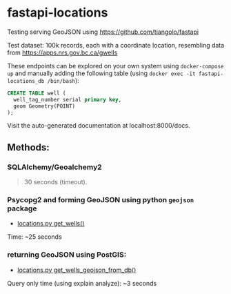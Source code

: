 # fastapi-locations

Testing serving GeoJSON using https://github.com/tiangolo/fastapi

Test dataset:  100k records, each with a coordinate location, resembling data from https://apps.nrs.gov.bc.ca/gwells

These endpoints can be explored on your own system using `docker-compose up` and manually adding the following table
(using `docker exec -it fastapi-locations_db /bin/bash`):

```sql
CREATE TABLE well (
  well_tag_number serial primary key,
  geom Geometry(POINT)
);
```

Visit the auto-generated documentation at localhost:8000/docs.

## Methods:

### SQLAlchemy/Geoalchemy2

> 30 seconds (timeout).

### Psycopg2 and forming GeoJSON using python `geojson` package

  * [locations.py get_wells()](https://github.com/stephenhillier/fastapi-locations/blob/master/locations.py#L25-L56)
  
Time:  ~25 seconds

### returning GeoJSON using PostGIS:

  * [locations.py get_wells_geojson_from_db()](https://github.com/stephenhillier/fastapi-locations/blob/master/locations.py#L59-L118)
  
  Query only time (using explain analyze):  ~3 seconds
